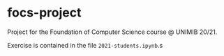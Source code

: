 # focs-project
Project for the Foundation of Computer Science course @ UNIMIB 20/21.

Exercise is contained in the file `2021-students.ipynb`.s

